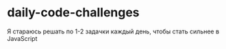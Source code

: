 # daily-code-challenges
Я стараюсь решать по 1-2 задачки каждый день, чтобы стать сильнее в JavaScript

